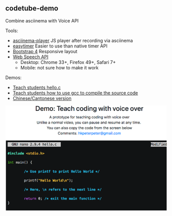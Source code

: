 ## codetube-demo

Combine asciinema with Voice API

Tools:
- [asciinema-player](https://github.com/asciinema/asciinema-player) JS player after recording via asciinema
- [easytimer](https://github.com/albert-gonzalez/easytimer.js/) Easier to use than native timer API
- [Bootstrap 4](https://getbootstrap.com/) Responsive layout
- [Web Speech API](https://developer.mozilla.org/en-US/docs/Web/API/Web_Speech_API)
  - Desktop: Chrome 33+, Firefox 49+, Safari 7+
  - Mobile: not sure how to make it work

Demos:
- [Teach students hello.c](https://hkpeterpeter.github.io/codetube-demo/)
- [Teach students how to use gcc to compile the source code](https://hkpeterpeter.github.io/codetube-demo/gcc.html)
- [Chinese/Cantonese version](https://hkpeterpeter.github.io/codetube-demo/index-zh.html)

![Screenshot](screenshot.png)
